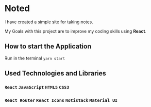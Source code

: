 # Noted
I have created a simple site for taking notes. 

My Goals with this project are to improve my coding skills using **React**.

## How to start the Application 
Run in the terminal `yarn start`

## Used Technologies and Libraries 
### `React` `JavaScript` `HTML5` `CSS3`  
### `React Router` `React Icons` `Notistack` `Material UI`

